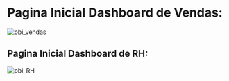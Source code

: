 # Pagina Inicial Dashboard de Vendas:
![pbi_vendas](https://github.com/Patrickcder/Dashboard-Power-BI/assets/98431984/1a4e8438-081b-44cf-b2b9-aa72f58afbb8)

## Pagina Inicial Dashboard de RH:
![pbi_RH](https://github.com/Patrickcder/Dashboard-Power-BI/assets/98431984/142bc460-db0b-45e2-8699-41407beec7df)
